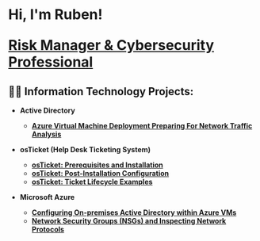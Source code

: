 <h1>Hi, I'm Ruben!

<b><a href="https://www.linkedin.com/in/itsrubenclarke/">Risk Manager & Cybersecurity Professional </a></h1>

<h2>👨‍💻 Information Technology Projects:</h2>

- <b>Active Directory</b>
  - [Azure Virtual Machine Deployment Preparing For Network Traffic Analysis](https://github.com/)


- <b>osTicket (Help Desk Ticketing System)</b>
  - [osTicket: Prerequisites and Installation](https://github.com/itsrubenclarke/osticket-prereqs)
  - [osTicket: Post-Installation Configuration](https://github.com/)
  - [osTicket: Ticket Lifecycle Examples](https://github.com/)
 
- <b>Microsoft Azure</b>
  - [Configuring On-premises Active Directory within Azure VMs](https://github.com/)
  - [Network Security Groups (NSGs) and Inspecting Network Protocols](https://github.com/)
